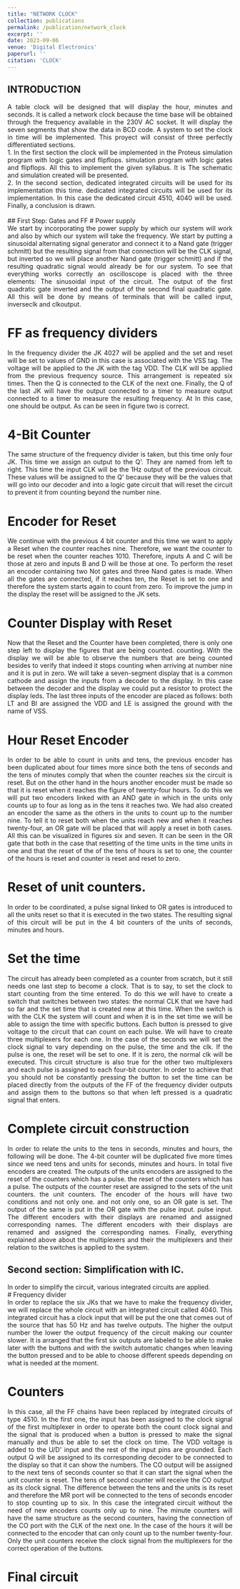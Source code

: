 ```yaml
---
title: "NETWORK CLOCK"
collection: publications
permalink: /publication/network_clock
excerpt: ''
date: 2023-09-06
venue: 'Digital Electronics'
paperurl: ''
citation: 'CLOCK'
---
```

## INTRODUCTION
<div style="text-align:justify"> A table clock will be designed that will display the hour, minutes and seconds. It is called a network clock because the time base will be obtained through the frequency available in the 230V AC socket. It will display the seven segments that show the data in BCD code. A system to set the clock in time will be implemented. This proyect will consist of three perfectly differentiated sections.</div>

<div style="text-align:justify">         1. In the first section the clock will be implemented in the Proteus simulation program with logic gates and flipflops.
simulation program with logic gates and flipflops. All this to implement the given syllabus. It is
The schematic and simulation created will be presented. </div> 

<div style="text-align:justify">         2. In the second section, dedicated integrated circuits will be used for its implementation this time.
dedicated integrated circuits will be used for its implementation. In this case the dedicated circuit 4510, 4040 will be used.
Finally, a conclusion is drawn. </div> 
<br>
## First Step: Gates and FF  
# Power supply
<div style="text-align:justify"> We start by incorporating the power supply by which our system will work and also by which our system will take the frequency. We start by putting a sinusoidal alternating signal generator and connect it to a Nand gate (trigger schmitt) but the resulting signal from that connection will be the CLK signal, but inverted so we will place another Nand gate (trigger schmitt) and if the resulting quadratic signal would already be for our system. To see that everything works correctly an oscilloscope is placed with the three elements: The sinusoidal input of the circuit. The output of the first quadratic gate inverted and the output of the second final quadratic gate. All this will be done by means of terminals that will be called input, inverseclk and clkoutput. </div>

# FF as frequency dividers
<div style="text-align:justify"> In the frequency divider the JK 4027 will be applied and the set and reset will be set to values of GND in this case is associated with the VSS tag. The voltage will be applied to the JK with the tag VDD. The CLK will be applied from the previous frequency source. This arrangement is repeated six times. Then the Q is connected to the CLK of the next one. Finally, the Q of the last JK will have the output connected to a timer to measure output connected to a timer to measure the resulting frequency. At In this case, one should be output. As can be seen in figure two is correct.</div>

# 4-Bit Counter
<div style="text-align:justify"> The same structure of the frequency divider is taken, but this time only four JK. This time we assign an output to the Q'. They are named from left to right. This time the input CLK will be the 1Hz output of the previous circuit. These values will be assigned to the Q' because they will be the values that will go into our decoder and into a logic gate circuit that will reset the circuit to prevent it from counting beyond the number nine. </div>

# Encoder for Reset
<div style="text-align:justify"> We continue with the previous 4 bit counter and this time we want to apply a Reset when the counter reaches nine. Therefore, we want the counter to be reset when the counter reaches 1010. Therefore, inputs A and C will be those at zero and inputs B and D will be those at one. To perform the reset an encoder containing two Not gates and three Nand gates is made. When all the gates are connected, if it reaches ten, the Reset is set to one and therefore the system starts again to count from zero. To improve the jump in the display the reset will be assigned to the JK sets. </div>

# Counter Display with Reset 
<div style="text-align:justify"> Now that the Reset and the Counter have been completed, there is only one step left to display the figures that are being counted. counting. With the display we will be able to observe the numbers that are being counted besides to verify that indeed it stops counting when arriving at number nine and it is put in zero. We will take a seven-segment display that is a common cathode and assign the inputs from a decoder to the display. In this case between the decoder and the display we could put a resistor to protect the display leds. The last three inputs of the encoder are placed as follows: both LT and BI are assigned the VDD and LE is assigned the ground with the name of VSS. </div>

# Hour Reset Encoder
<div style="text-align:justify"> In order to be able to count in units and tens, the previous encoder has been duplicated about four times more since both the tens of seconds and the tens of minutes comply that when the counter reaches six the circuit is reset. But on the other hand in the hours another encoder must be made so that it is reset when it reaches the figure of twenty-four hours. To do this we will put two encoders linked with an AND gate in which in the units only counts up to four as long as in the tens it reaches two. We had also created an encoder the same as the others in the units to count up to the number nine. To tell it to reset both when the units reach new and when it reaches twenty-four, an OR gate will be placed that will apply a reset in both cases. All this can be visualized in figures six and seven. It can be seen in the OR gate that both in the case that resetting of the time units in the time units in one and that the reset of the of the tens of hours is set to one, the counter of the hours is reset and counter is reset and reset to zero.</div>

# Reset of unit counters.
<div style="text-align:justify"> In order to be coordinated, a pulse signal linked to OR gates is introduced to all the units reset so that it is executed in the two states. The resulting signal of this circuit will be put in the 4 bit counters of the units of seconds, minutes and hours. </div>

# Set the time
<div style="text-align:justify"> The circuit has already been completed as a counter from scratch, but it still needs one last step to become a clock. That is to say, to set the clock to start counting from the time entered. To do this we will have to create a switch that switches between two states: the normal CLK that we have had so far and the set time that is created new at this time. When the switch is with the CLK the system will count and when it is in the set time we will be able to assign the time with specific buttons. Each button is pressed to give voltage to the circuit that can count on each pulse. We will have to create three multiplexers for each one. In the case of the seconds we will set the clock signal to vary depending on the pulse, the time and the clk. If the pulse is one, the reset will be set to one. If it is zero, the normal clk will be executed. This circuit structure is also true for the other two multiplexers and each pulse is assigned to each four-bit counter. In order to achieve that you should not be constantly pressing the button to set the time can be placed directly from the outputs of the FF of the frequency divider outputs and assign them to the buttons so that when left pressed is a quadratic signal that enters. </div>

# Complete circuit construction
<div style="text-align:justify"> In order to relate the units to the tens in seconds, minutes and hours, the following will be done. The 4-bit counter will be duplicated five more times since we need tens and units for seconds, minutes and hours. In total five encoders are created. The outputs of the units encoders are assigned to the reset of the counters which has a pulse. the reset of the counters which has a pulse. The outputs of the counter reset are assigned to the sets of the unit counters. the unit counters. The encoder of the hours will have two conditions and not only one. and not only one, so an OR gate is set. The output of the same is put in the OR gate with the pulse input. pulse input. The different encoders with their displays are renamed and assigned corresponding names. The different encoders with their displays are renamed and assigned the corresponding names. Finally, everything explained above about the multiplexers and their the multiplexers and their relation to the switches is applied to the system. </div>

## Second section: Simplification with IC.
<div style="text-align:justify"> In order to simplify the circuit, various integrated circuits are applied.</div>
# Frequency divider
<div style="text-align:justify"> In order to replace the six JKs that we have to make the frequency divider, we will replace the whole circuit with an integrated circuit called 4040. This integrated circuit has a clock input that will be put the one that comes out of the source that has 50 Hz and has twelve outputs. The higher the output number the lower the output frequency of the circuit making our counter slower. It is arranged that the first six outputs are labeled to be able to make later with the buttons and with the switch automatic changes when leaving the button pressed and to be able to choose different speeds depending on what is needed at the moment. </div>

# Counters
<div style="text-align:justify"> In this case, all the FF chains have been replaced by integrated circuits of type 4510. In the first one, the input has been assigned to the clock signal of the first multiplexer in order to operate both the count clock signal and the signal that is produced when a button is pressed to make the signal manually and thus be able to set the clock on time. The VDD voltage is added to the U/D' input and the rest of the input pins are grounded. Each output Q will be assigned to its corresponding decoder to be connected to the display so that it can show the numbers. The CO output will be assigned to the next tens of seconds counter so that it can start the signal when the unit counter is reset. The tens of second counter will receive the CO output as its clock signal. The difference between the tens and the units is its reset and therefore the MR port will be connected to the tens of seconds encoder to stop counting up to six. In this case the integrated circuit without the need of new encoders counts only up to nine. The minute counters will have the same structure as the second counters, having the connection of the CO port with the CLK of the next one. In the case of the hours it will be connected to the encoder that can only count up to the number twenty-four. Only the unit counters receive the clock signal from the multiplexers for the correct operation of the buttons.</div>

# Final circuit



